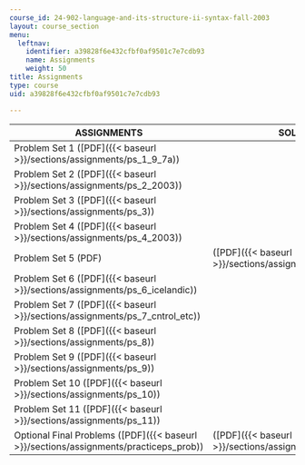 ```yaml
---
course_id: 24-902-language-and-its-structure-ii-syntax-fall-2003
layout: course_section
menu:
  leftnav:
    identifier: a39828f6e432cfbf0af9501c7e7cdb93
    name: Assignments
    weight: 50
title: Assignments
type: course
uid: a39828f6e432cfbf0af9501c7e7cdb93

---
```


| ASSIGNMENTS | SOLUTIONS |
| --- | --- |
| Problem Set 1 ([PDF]({{< baseurl >}}/sections/assignments/ps_1_9_7a)) | &nbsp; |
| Problem Set 2 ([PDF]({{< baseurl >}}/sections/assignments/ps_2_2003)) | &nbsp; |
| Problem Set 3 ([PDF]({{< baseurl >}}/sections/assignments/ps_3)) | &nbsp; |
| Problem Set 4 ([PDF]({{< baseurl >}}/sections/assignments/ps_4_2003)) | &nbsp; |
| Problem Set 5 (PDF) | ([PDF]({{< baseurl >}}/sections/assignments/ps_5_sol)) |
| Problem Set 6 ([PDF]({{< baseurl >}}/sections/assignments/ps_6_icelandic)) | &nbsp; |
| Problem Set 7 ([PDF]({{< baseurl >}}/sections/assignments/ps_7_cntrol_etc)) | &nbsp; |
| Problem Set 8 ([PDF]({{< baseurl >}}/sections/assignments/ps_8)) | &nbsp; |
| Problem Set 9 ([PDF]({{< baseurl >}}/sections/assignments/ps_9)) | &nbsp; |
| Problem Set 10 ([PDF]({{< baseurl >}}/sections/assignments/ps_10)) | &nbsp; |
| Problem Set 11 ([PDF]({{< baseurl >}}/sections/assignments/ps_11)) | &nbsp; |
| Optional Final Problems ([PDF]({{< baseurl >}}/sections/assignments/practiceps_prob)) | ([PDF]({{< baseurl >}}/sections/assignments/practiceps_ans))